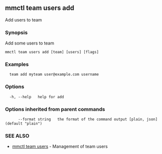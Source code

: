 ## mmctl team users add

Add users to team

### Synopsis

Add some users to team

```
mmctl team users add [team] [users] [flags]
```

### Examples

```
  team add myteam user@example.com username
```

### Options

```
  -h, --help   help for add
```

### Options inherited from parent commands

```
      --format string   the format of the command output [plain, json] (default "plain")
```

### SEE ALSO

* [mmctl team users](mmctl_team_users.md)	 - Management of team users

